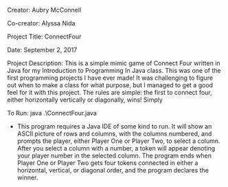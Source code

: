 Creator: Aubry McConnell

Co-creator: Alyssa Nida

Project Title: ConnectFour

Date: September 2, 2017

Project Description: This is a simple mimic game of Connect Four written in Java for my Introduction to Programming In Java class. This was one of the first programming projects I have ever made! It was challenging to figure out when to make a class for what purpose, but I managed to get a good feel for it with this project. The rules are simple: the first to connect four, either horizontally vertically or diagonally, wins! Simply 

To Run: java .\ConnectFour.java

- This program requires a Java IDE of some kind to run. It will show an ASCII picture of rows and columns, with the columns numbered, and prompts the player, either Player One or Player Two, to select a column. After you select a column with a number, a token will appear denoting your player number in the selected column. The program ends when Player One or Player Two gets four tokens connected in either a horizontal, vertical, or diagonal order, and the program declares the winner.
